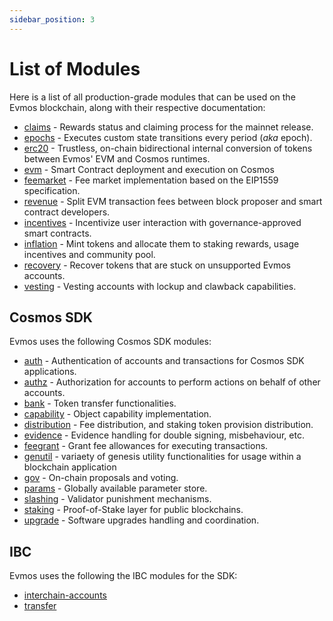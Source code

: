 ```yaml
---
sidebar_position: 3
---
```


# List of Modules

Here is a list of all production-grade modules that can be used on the Evmos blockchain, along with their respective documentation:

- [claims](claims.md) - Rewards status and claiming process for the mainnet release.
- [epochs](epochs.md) - Executes custom state transitions every period (*aka* epoch).
- [erc20](erc20.md) - Trustless, on-chain bidirectional internal conversion of tokens
  between Evmos' EVM and Cosmos runtimes.
- [evm](evm.md) - Smart Contract deployment and execution on Cosmos
- [feemarket](feemarket.md) - Fee market implementation based on the EIP1559 specification.
- [revenue](revenue.md) - Split EVM transaction fees between block proposer and smart contract developers.
- [incentives](incentives.md) - Incentivize user interaction with governance-approved smart contracts.
- [inflation](inflation.md) - Mint tokens and allocate them to staking rewards,
  usage incentives and community pool.
- [recovery](recovery.md) - Recover tokens that are stuck on unsupported Evmos accounts.  
- [vesting](vesting.md) - Vesting accounts with lockup and clawback capabilities.

## Cosmos SDK

Evmos uses the following Cosmos SDK modules:

- [auth](https://docs.cosmos.network/main/modules/auth) - Authentication of accounts and transactions for Cosmos SDK applications.
- [authz](https://docs.cosmos.network/main/modules/authz) - Authorization for accounts to perform actions on behalf of other accounts.
- [bank](https://docs.cosmos.network/main/modules/bank) - Token transfer functionalities.
- [capability](https://ibc.cosmos.network/main/ibc/capability-module) - Object capability implementation.
- [distribution](https://docs.cosmos.network/main/modules/distribution) - Fee distribution, and staking token provision distribution.
- [evidence](https://docs.cosmos.network/main/modules/evidence) - Evidence handling for double signing, misbehaviour, etc.
- [feegrant](https://docs.cosmos.network/main/modules/feegrant) - Grant fee allowances for executing transactions.
- [genutil](https://github.com/cosmos/cosmos-sdk/tree/main/x/genutil) - variaety of genesis utility functionalities for usage within a blockchain application
- [gov](https://docs.cosmos.network/main/modules/gov) - On-chain proposals and voting.
- [params](https://docs.cosmos.network/main/modules/params) - Globally available parameter store.
- [slashing](https://docs.cosmos.network/main/modules/slashing) - Validator punishment mechanisms.
- [staking](https://docs.cosmos.network/main/modules/staking) - Proof-of-Stake layer for public blockchains.
- [upgrade](https://docs.cosmos.network/main/modules/upgrade) - Software upgrades handling and coordination.

## IBC

Evmos uses the following the IBC modules for the SDK:

- [interchain-accounts](https://ibc.cosmos.network/main/apps/interchain-accounts/overview.html)
- [transfer](https://ibc.cosmos.network/main/apps/transfer/overview.html)